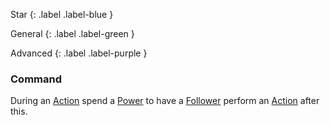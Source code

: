 
Star
{: .label .label-blue }

General
{: .label .label-green }

Advanced
{: .label .label-purple }
### Command

During an [Action](Game/Core/Terminology#Action) spend a [Power](Game/Core/Blocks/Power) to have a [Follower](Game/Core/Terminology#Follower) perform an [Action](Game/Core/Terminology#Action) after this.